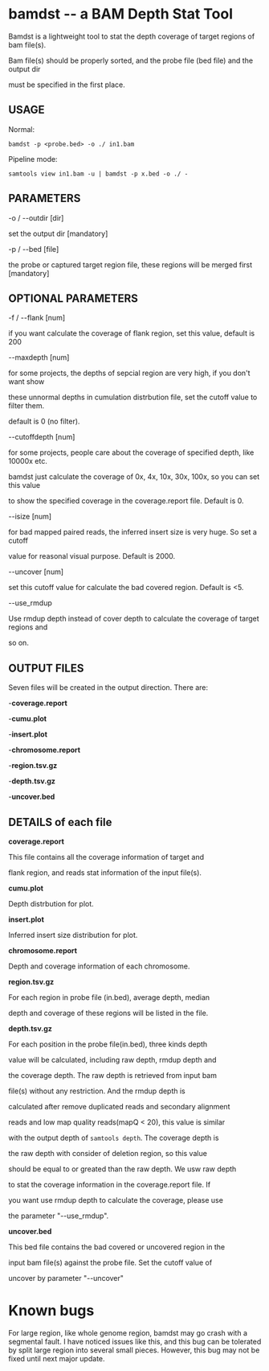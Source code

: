 # bamdst -- a BAM Depth Stat Tool

Bamdst is a lightweight tool to stat the depth coverage of  target regions of bam file(s).

Bam file(s) should be properly sorted, and the probe file (bed file) and the output dir

must be specified in the first place.

## USAGE

Normal:

	bamdst -p <probe.bed> -o ./ in1.bam

Pipeline mode:

	samtools view in1.bam -u | bamdst -p x.bed -o ./ -

## PARAMETERS

-o / --outdir [dir]

set the output dir [mandatory]

-p / --bed [file]

the probe or captured target region file, these regions will be merged first [mandatory]

## OPTIONAL PARAMETERS

-f / --flank [num]

if you want calculate the coverage of flank region, set this value, default is 200

--maxdepth [num]

for some projects, the depths of sepcial region are very high, if you don't want show

these unnormal depths in cumulation distrbution file, set the cutoff value to filter them.

default is 0 (no filter).

--cutoffdepth [num]

for some projects, people care about the coverage of specified depth, like 10000x etc.

bamdst just calculate the coverage of 0x, 4x, 10x, 30x, 100x, so you can set this value

to show the specified coverage in the coverage.report file. Default is 0.

--isize [num]

for bad mapped paired reads, the inferred insert size is very huge. So set a cutoff

value for reasonal visual purpose. Default is 2000.

--uncover [num]

set this cutoff value for calculate the bad covered region. Default is <5.

--use_rmdup

Use rmdup depth instead of cover depth to calculate the coverage of target regions and

so on.

## OUTPUT FILES

Seven files will be created in the output direction. There are:

-**coverage.report**

-**cumu.plot**

-**insert.plot**

-**chromosome.report**

-**region.tsv.gz**

-**depth.tsv.gz**

-**uncover.bed**

## DETAILS of each file

**coverage.report**

This file contains all the coverage information of target and

flank region, and reads stat information of the input file(s).

**cumu.plot**

Depth distrbution for plot.

**insert.plot**

Inferred insert size distribution for plot.

**chromosome.report**

Depth and coverage information of each chromosome.

**region.tsv.gz**

For each region in probe file (in.bed), average depth, median

depth and coverage of these regions will be listed in the file.

**depth.tsv.gz**

For each position in the probe file(in.bed), three kinds depth

value will be calculated, including raw depth, rmdup depth and

the coverage depth. The raw depth is retrieved from input bam 

file(s) without any restriction. And the rmdup depth is 

calculated after remove duplicated reads and secondary alignment

reads and low map quality reads(mapQ < 20), this value is similar

with the output depth of `samtools depth`. The coverage depth is

the raw depth with consider of deletion region, so this value 

should be equal to or greated than the raw depth. We usw raw depth

to stat the coverage information in the coverage.report file. If

you want use rmdup depth to calculate the coverage, please use 

the parameter "--use_rmdup".

**uncover.bed**

This bed file contains the bad covered or uncovered region in the

input bam file(s) against the probe file. Set the cutoff value of

uncover by parameter "--uncover"

# Known bugs

For large region, like whole genome region, bamdst may go crash with a segmental fault. I have noticed issues like this, and this bug can be tolerated by split large region into several small pieces. However, this bug may not be fixed until next major update.